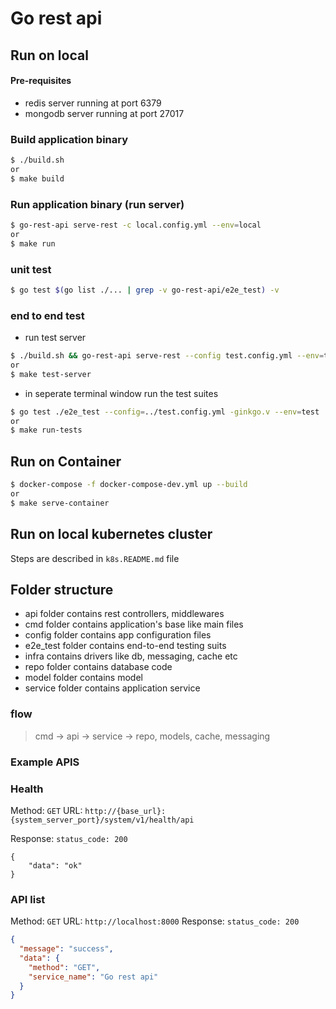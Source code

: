 # Go rest api

## Run on local
#### Pre-requisites
- redis server running at port 6379
- mongodb server running at port 27017
### Build application binary
```bash
$ ./build.sh
or
$ make build
```


### Run application binary (run server)
```bash
$ go-rest-api serve-rest -c local.config.yml --env=local
or
$ make run
```
### unit test
```bash
$ go test $(go list ./... | grep -v go-rest-api/e2e_test) -v
```
### end to end test
- run test server
```bash
$ ./build.sh && go-rest-api serve-rest --config test.config.yml --env=test
or 
$ make test-server
```
- in seperate terminal window run the test suites
```bash
$ go test ./e2e_test --config=../test.config.yml -ginkgo.v --env=test
or 
$ make run-tests 
```


## Run on Container
```bash
$ docker-compose -f docker-compose-dev.yml up --build
or
$ make serve-container
```

## Run on local kubernetes cluster
Steps are described in `k8s.README.md` file

## Folder structure

* api folder contains rest controllers, middlewares
* cmd folder contains application's base like main files
* config folder contains app configuration files
* e2e_test folder contains end-to-end testing suits
* infra contains drivers like db, messaging, cache etc
* repo folder contains database code
* model folder contains model
* service folder contains application service

### flow
> cmd -> api -> service -> repo, models, cache, messaging


### Example APIS

### Health 

Method: `GET`
URL: `http://{base_url}:{system_server_port}/system/v1/health/api`

Response:
```status_code: 200```
```json=
{
    "data": "ok"
}
```

### API list
Method: `GET` URL: `http://localhost:8000`
Response: ```status_code: 200```
```json
{
  "message": "success",
  "data": {
    "method": "GET",
    "service_name": "Go rest api"
  }
}

```